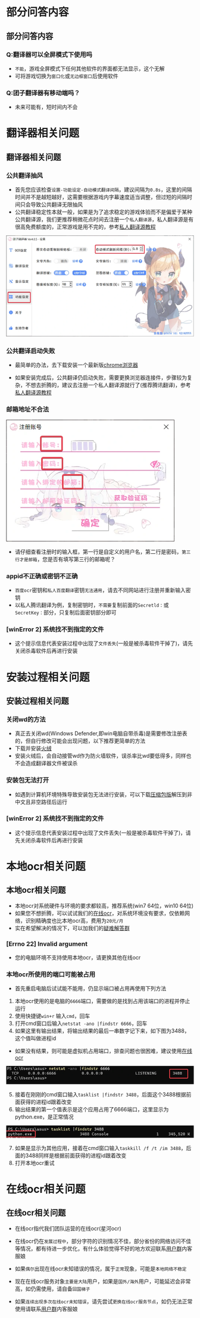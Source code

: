 <!-- tabs:start -->
 # **部分问答内容**
 ## 部分问答内容
 ### Q:翻译器可以全屏模式下使用吗
 - `不能`，游戏全屏模式下任何其他软件的界面都无法显示，这个无解
 - 可将游戏切换为`窗口化`或`无边框窗口`后使用软件

### Q:团子翻译器有移动端吗？
 - 未来可能有，短时间内不会


 # **翻译器相关问题**
## 翻译器相关问题
### 公共翻译抽风
- 首先您应该检查`设置-功能设定-自动模式翻译间隔`，建议间隔为`0.8s`，这里的间隔时间并不是越短越好，这需要根据游戏内字幕速度适当调整，但过短的间隔时间只会导致公共翻译无限抽风
- 公共翻译稳定性本就一般，如果是为了追求稳定的游戏体验而不是偏爱于某种公共翻译源，我们更推荐稍微花点时间去注册一个`私人翻译源`，私人翻译源是有很高免费额度的，正常游戏是用不完的，参考[私人翻译源教程](/4.0/basic/translate#公共翻译与私人翻译的区别)

![查看应用详情](../assets/img/116.webp ':size=50%')

### 公共翻译启动失败
- 最简单的办法，去下载安装一个最新版[chrome浏览器](https://www.google.cn/chrome/)

- 如果安装完成后，公共翻译仍启动失败，需要更换浏览器连接件，步骤较为复杂，不想去折腾的，建议去注册一个私人翻译源就行了(推荐腾讯翻译)，参考[私人翻译源教程](/4.0/basic/translate#公共翻译与私人翻译的区别)

### 邮箱地址不合法

![邮箱地址不合法](../assets/img/117.webp ':size=50%')

- 请仔细查看注册时的输入框，第一行是自定义的用户名，第二行是密码，`第三行才是邮箱`，您是否有填写第三行的邮箱呢？

### appid不正确或密钥不正确
- `百度ocr`密钥和`私人百度翻译`密钥`无法通用`，请去不同网站进行注册并重新输入密钥
- 以私人腾讯翻译为例，复制密钥时，`不需要`复制前面的`Secretld：`或`SecretKey：`部分，只复制后面密钥部分即可

### [winError 2] 系统找不到指定的文件
- 这个提示信息代表安装过程中出现了`文件丢失`(一般是被杀毒软件干掉了)，请先关闭杀毒软件后再进行安装

 # **安装过程相关问题**
## 安装过程相关问题

 ### 关闭wd的方法
- 真正去关闭wd(Windows Defender,即win电脑自带杀毒)是需要修改注册表的，但自行修改可能会出现问题，以下推荐更简单的方法
- 下载并安装[火绒](http://www.huorong.cn/person5.html)
- 安装火绒后，会自动接管wd作为防火墙软件，误杀率比wd要低得多，同样也不会造成翻译器文件被误杀 

### 安装包无法打开
- 如遇到计算机环境特殊导致安装包无法进行安装，可以下载[压缩包版](https://l2.drive.c4a15wh.cn/api/v3/slave/source/0/dXBsb2Fkcy8yMDIyLzA0LzA1L0hFdnZnZTFTL0RhbmdvVHJhbnNsYXRvcl80LjIuMC56aXA/DangoTranslator_4.2.0.zip?sign=9cen-cDgda2c5U0orGnr8Fe3CZVcIfCXSQcTYWYnlo4%3D%3A0)解压到非中文且非空路径后运行

### [winError 2] 系统找不到指定的文件
- 这个提示信息代表安装过程中出现了文件丢失(一般是被杀毒软件干掉了)，请先关闭杀毒软件后再进行安装

 # **本地ocr相关问题**
## 本地ocr相关问题
- 本地ocr对系统硬件与环境的要求都较高，推荐系统(win7 64位，win10 64位)
- 如果您不想折腾，可以试试我们的[在线ocr](/4.0/basic/ocr#在线ocr介绍)，对系统环境没有要求，仅依赖网络，识别精确度也比本地ocr高，费用为`20元/月`
- 实在希望解决的情况下，可以加我们的[疑难解答群](https://jq.qq.com/?_wv=1027&k=ij5CjMkm)

### [Errno 22] Invalid argument
- 您的电脑环境不支持使用本地ocr，请更换其他在线ocr

### 本地ocr所使用的端口可能被占用
- 首先重启电脑后试试能不能用，仍显示端口被占用再使用下列方法

1. 本地ocr使用的是电脑的`6666`端口，需要做的是找到占用该端口的进程并停止运行
2. 使用快捷键`win+r` 输入`cmd`，回车
3. 打开cmd窗口后输入`netstat -ano |findstr 6666`，回车
4. 如果这里有输出结果，将输出结果的最后一串数字记下来，如下图为3488，这个值叫做进程id
- 如果没有结果，则可能是虚拟机占用端口，排查问题也很困难，建议使用[在线ocr](/4.0/basic/ocr#在线ocr介绍)

![应用接口](../assets/img/119.webp ':size=50%')

5. 接着在刚刚的cmd窗口输入`tasklist |findstr 3488`，后面这个3488根据前面获得的进程id跟着改变
6. 输出结果的第一个值表示是这个应用占用了6666端口，这里显示为python.exe，是正常情况

![应用接口](../assets/img/120.webp ':size=50%')

7. 如果是显示为其他应用，接着在cmd窗口输入`taskkill /f /t /im 3488`，后面的3488同样是根据前面获得的进程id跟着改变
8. 打开本地ocr重试

 # **在线ocr相关问题**
## 在线ocr相关问题
- 在线ocr指代我们团队运营的在线ocr(星河ocr)

- 在线ocr仍在`发展过程中`，部分字符的识别情况不佳，部分省份的网络访问不佳等情况，都有待进一步优化，有什么体验觉得不好的地方欢迎联系[用户群](https://jq.qq.com/?_wv=1027&k=O6FNPMwS)内客服娘

- 如果`偶尔`出现在线ocr未知错误的情况，属于`正常`现象，可能是`本地网络不稳定`

- 现在在线ocr服务对象`主要是大陆`用户，如果是`国外/海外`用户，可能延迟会非常高，如仍需使用，请自备`回国梯子`

- 如果`连续出现多次在线ocr未知错误`，请先尝试`更换在线ocr服务节点`，如仍无法正常使用请联系[用户群](https://jq.qq.com/?_wv=1027&k=O6FNPMwS)内客服娘



<!-- tabs:end -->
